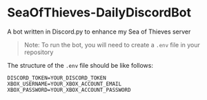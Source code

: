# SeaOfThieves-DailyDiscordBot
A bot written in Discord.py to enhance my Sea of Thieves server

> Note: To run the bot, you will need to create a `.env` file in your repository

The structure of the `.env` file should be like follows:

```
DISCORD_TOKEN=YOUR_DISCORD_TOKEN
XBOX_USERNAME=YOUR_XBOX_ACCOUNT_EMAIL
XBOX_PASSWORD=YOUR_XBOX_ACCOUNT_PASSWORD
```
